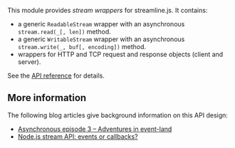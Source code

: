 This module provides _stream wrappers_ for streamline.js. It contains:

* a generic `ReadableStream` wrapper with an asynchronous `stream.read(_[, len])` method.
* a generic `WritableStream` wrapper with an asynchronous `stream.write(_, buf[, encoding])` method.
* wrappers for HTTP and TCP request and response objects (client and server).

See the [API reference](lib/streams.md) for details.

## More information

The following blog articles give background information on this API design:

* [Asynchronous episode 3 – Adventures in event-land](http://bjouhier.wordpress.com/2011/04/25/asynchronous-episode-3-adventures-in-event-land/)
* [Node.js stream API: events or callbacks?](http://bjouhier.wordpress.com/2012/07/04/node-js-stream-api-events-or-callbacks/)